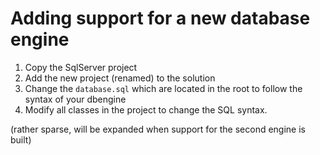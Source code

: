 # Adding support for a new database engine

1. Copy the SqlServer project
2. Add the new project (renamed) to the solution
3. Change the `database.sql` which are located in the root to follow the syntax of your dbengine
4. Modify all classes in the project to change the SQL syntax.

(rather sparse, will be expanded when support for the second engine is built)
